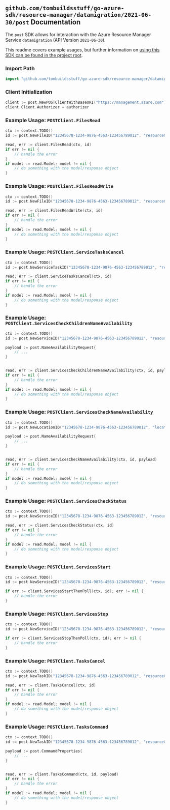 
## `github.com/tombuildsstuff/go-azure-sdk/resource-manager/datamigration/2021-06-30/post` Documentation

The `post` SDK allows for interaction with the Azure Resource Manager Service `datamigration` (API Version `2021-06-30`).

This readme covers example usages, but further information on [using this SDK can be found in the project root](https://github.com/tombuildsstuff/go-azure-sdk/tree/main/docs).

### Import Path

```go
import "github.com/tombuildsstuff/go-azure-sdk/resource-manager/datamigration/2021-06-30/post"
```


### Client Initialization

```go
client := post.NewPOSTClientWithBaseURI("https://management.azure.com")
client.Client.Authorizer = authorizer
```


### Example Usage: `POSTClient.FilesRead`

```go
ctx := context.TODO()
id := post.NewFileID("12345678-1234-9876-4563-123456789012", "resourceGroupValue", "serviceValue", "projectValue", "fileValue")

read, err := client.FilesRead(ctx, id)
if err != nil {
	// handle the error
}
if model := read.Model; model != nil {
	// do something with the model/response object
}
```


### Example Usage: `POSTClient.FilesReadWrite`

```go
ctx := context.TODO()
id := post.NewFileID("12345678-1234-9876-4563-123456789012", "resourceGroupValue", "serviceValue", "projectValue", "fileValue")

read, err := client.FilesReadWrite(ctx, id)
if err != nil {
	// handle the error
}
if model := read.Model; model != nil {
	// do something with the model/response object
}
```


### Example Usage: `POSTClient.ServiceTasksCancel`

```go
ctx := context.TODO()
id := post.NewServiceTaskID("12345678-1234-9876-4563-123456789012", "resourceGroupValue", "serviceValue", "serviceTaskValue")

read, err := client.ServiceTasksCancel(ctx, id)
if err != nil {
	// handle the error
}
if model := read.Model; model != nil {
	// do something with the model/response object
}
```


### Example Usage: `POSTClient.ServicesCheckChildrenNameAvailability`

```go
ctx := context.TODO()
id := post.NewServiceID("12345678-1234-9876-4563-123456789012", "resourceGroupValue", "serviceValue")

payload := post.NameAvailabilityRequest{
	// ...
}


read, err := client.ServicesCheckChildrenNameAvailability(ctx, id, payload)
if err != nil {
	// handle the error
}
if model := read.Model; model != nil {
	// do something with the model/response object
}
```


### Example Usage: `POSTClient.ServicesCheckNameAvailability`

```go
ctx := context.TODO()
id := post.NewLocationID("12345678-1234-9876-4563-123456789012", "locationValue")

payload := post.NameAvailabilityRequest{
	// ...
}


read, err := client.ServicesCheckNameAvailability(ctx, id, payload)
if err != nil {
	// handle the error
}
if model := read.Model; model != nil {
	// do something with the model/response object
}
```


### Example Usage: `POSTClient.ServicesCheckStatus`

```go
ctx := context.TODO()
id := post.NewServiceID("12345678-1234-9876-4563-123456789012", "resourceGroupValue", "serviceValue")

read, err := client.ServicesCheckStatus(ctx, id)
if err != nil {
	// handle the error
}
if model := read.Model; model != nil {
	// do something with the model/response object
}
```


### Example Usage: `POSTClient.ServicesStart`

```go
ctx := context.TODO()
id := post.NewServiceID("12345678-1234-9876-4563-123456789012", "resourceGroupValue", "serviceValue")

if err := client.ServicesStartThenPoll(ctx, id); err != nil {
	// handle the error
}
```


### Example Usage: `POSTClient.ServicesStop`

```go
ctx := context.TODO()
id := post.NewServiceID("12345678-1234-9876-4563-123456789012", "resourceGroupValue", "serviceValue")

if err := client.ServicesStopThenPoll(ctx, id); err != nil {
	// handle the error
}
```


### Example Usage: `POSTClient.TasksCancel`

```go
ctx := context.TODO()
id := post.NewTaskID("12345678-1234-9876-4563-123456789012", "resourceGroupValue", "serviceValue", "projectValue", "taskValue")

read, err := client.TasksCancel(ctx, id)
if err != nil {
	// handle the error
}
if model := read.Model; model != nil {
	// do something with the model/response object
}
```


### Example Usage: `POSTClient.TasksCommand`

```go
ctx := context.TODO()
id := post.NewTaskID("12345678-1234-9876-4563-123456789012", "resourceGroupValue", "serviceValue", "projectValue", "taskValue")

payload := post.CommandProperties{
	// ...
}


read, err := client.TasksCommand(ctx, id, payload)
if err != nil {
	// handle the error
}
if model := read.Model; model != nil {
	// do something with the model/response object
}
```
